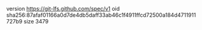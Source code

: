 version https://git-lfs.github.com/spec/v1
oid sha256:87afaf01166a0d7de4db5daff33ab46c1f4911ffcd72500a184d4711911727b9
size 3479

